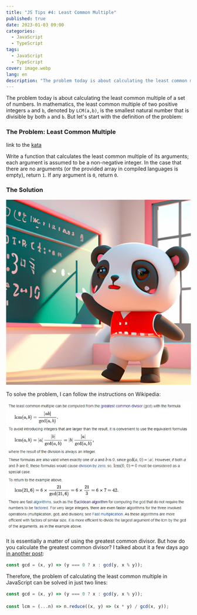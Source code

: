 ```yaml
---
title: "JS Tips #4: Least Common Multiple"
published: true
date: 2023-01-03 09:00
categories:
  - JavaScript
  - TypeScript
tags:
  - JavaScript
  - TypeScript
cover: image.webp
lang: en
description: "The problem today is about calculating the least common multiple of a set of numbers. In mathematics, the least common multiple of two positive integers `a` and `b`, denoted by `LCM(a,b)`, is the smallest natural number that is divisible by both `a` and `b`. But let's start with the definition of the problem:"
---
```


The problem today is about calculating the least common multiple of a set of numbers. In mathematics, the least common multiple of two positive integers `a` and `b`, denoted by `LCM(a,b)`, is the smallest natural number that is divisible by both `a` and `b`. But let's start with the definition of the problem:

### The Problem: Least Common Multiple

link to the [kata](https://www.codewars.com/kata/5259acb16021e9d8a60010af)

Write a function that calculates the least common multiple of its arguments; each argument is assumed to be a non-negative integer. In the case that there are no arguments (or the provided array in compiled languages is empty), return `1`. If any argument is `0`, return `0`.

### The Solution

![Immagine](./image-2.webp)

To solve the problem, I can follow the instructions on Wikipedia:

![Immagine](./wikipedia.webp)

It is essentially a matter of using the greatest common divisor. But how do you calculate the greatest common divisor? I talked about it a few days ago [in another post](https://el3um4s.medium.com/how-to-find-the-greatest-common-divisor-in-javascript-c1333aa313db):

```js
const gcd = (x, y) => (y === 0 ? x : gcd(y, x % y));
```

Therefore, the problem of calculating the least common multiple in JavaScript can be solved in just two lines:

```js
const gcd = (x, y) => (y === 0 ? x : gcd(y, x % y));

const lcm = (...n) => n.reduce((x, y) => (x * y) / gcd(x, y));
```
